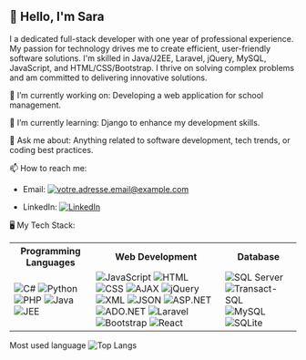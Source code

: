 <html>
<head>

</head>
<body>
<h2 style={
   font-family: cursive;color:black}>👋 Hello, I'm Sara</h2>

I a dedicated full-stack developer with one year of professional experience. My passion for technology drives me to create efficient, user-friendly software solutions. I'm skilled in Java/J2EE, Laravel, jQuery, MySQL, JavaScript, and HTML/CSS/Bootstrap. I thrive on solving complex problems and am committed to delivering innovative solutions.






🔭 I’m currently working on: Developing a web application for school management.

🌱 I’m currently learning: Django to enhance my development skills.

💬 Ask me about: Anything related to software development, tech trends, or coding best practices.

📫 How to reach me:

- Email: <a href="mailto:votre.adresse.email@example.com">![votre.adresse.email@example.com](https://img.shields.io/badge/Gmail-D14836?style=for-the-badge&logo=gmail&logoColor=white)</a>

- LinkedIn: <a href="https://www.linkedin.com/in/sara-sekkoute-2b41b1230/">![LinkedIn](https://img.shields.io/badge/LinkedIn-0077B5?style=for-the-badge&logo=linkedin&logoColor=white)</a>





🖥 My Tech Stack:

 <table style={
       border-collapse: collapse;
        width: 100%;
        border: 1px solid #ccc;
 }>
        <tr>
               <th style={        border: 1px solid #ccc;
        padding: 8px;
        text-align: left; background-color: #f2f2f2;
        font-family: cursive;}>Programming Languages</th>
            <th style={        border: 1px solid #ccc;
        padding: 8px;
        text-align: left; background-color: #f2f2f2;
        font-family: cursive;}>Web Development</th>
            <th style={        border: 1px solid #ccc;
        padding: 8px;
        text-align: left; background-color: #f2f2f2;
        font-family: cursive;}>Database</th>
        </tr>
        <tr>
            <td style={        border: 1px solid #ccc;
        padding: 8px;
        text-align: left;}>
                <img alt="C#" src="https://img.shields.io/badge/C%23-purple">
                <img alt="Python" src="https://img.shields.io/badge/Python-green">
                <img alt="PHP" src="https://img.shields.io/badge/PHP-blue">
                <img alt="Java" src="https://img.shields.io/badge/Java-red">
                <img alt="JEE" src="https://img.shields.io/badge/JEE-orange">
            </td>
               <td style={        border: 1px solid #ccc;
        padding: 8px;
        text-align: left;}>
                <img alt="JavaScript" src="https://img.shields.io/badge/JavaScript-yellow">
                <img alt="HTML" src="https://img.shields.io/badge/HTML-orange">
                <img alt="CSS" src="https://img.shields.io/badge/CSS-teal">
                <img alt="AJAX" src="https://img.shields.io/badge/AJAX-lightblue">
                <img alt="jQuery" src="https://img.shields.io/badge/jQuery-blue">
                <img alt="XML" src="https://img.shields.io/badge/XML-purple">
                <img alt="JSON" src="https://img.shields.io/badge/JSON-green">
                <img alt="ASP.NET" src="https://img.shields.io/badge/ASP.NET-royalblue">
                <img alt="ADO.NET" src="https://img.shields.io/badge/ADO.NET-deepskyblue">
                <img alt="Laravel" src="https://img.shields.io/badge/Laravel-red">
                <img alt="Bootstrap" src="https://img.shields.io/badge/Bootstrap-purple">
                <img alt="React" src="https://img.shields.io/badge/React-skyblue">
            </td>
   <td style={        border: 1px solid #ccc;
        padding: 8px;
        text-align: left;}>
                <img alt="SQL Server" src="https://img.shields.io/badge/SQL%20Server-yellow">
                <img alt="Transact-SQL" src="https://img.shields.io/badge/Transact-SQL-orange">
                <img alt="MySQL" src="https://img.shields.io/badge/MySQL-blue">
                <img alt="SQLite" src="https://img.shields.io/badge/SQLite-green">
            </td>
        </tr>
    </table>



Most used language
![Top Langs](https://github-readme-stats.vercel.app/api/top-langs/?username=laxmena&layout=compact)
